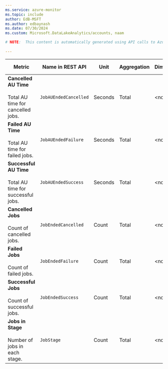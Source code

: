 ```yaml
---
ms.service: azure-monitor
ms.topic: include
author: EdB-MSFT
ms.author: edbaynash
ms.date: 07/30/2024
ms.custom: Microsoft.DataLakeAnalytics/accounts, naam

# NOTE:  This content is automatically generated using API calls to Azure. Any edits made on these files will be overwritten in the next run of the script. 
 
---
```



|Metric|Name in REST API|Unit|Aggregation|Dimensions|Time Grains|DS Export|
|---|---|---|---|---|---|---|
|**Cancelled AU Time**<br><br>Total AU time for cancelled jobs. |`JobAUEndedCancelled` |Seconds |Total |\<none\>|PT1M |Yes|
|**Failed AU Time**<br><br>Total AU time for failed jobs. |`JobAUEndedFailure` |Seconds |Total |\<none\>|PT1M |Yes|
|**Successful AU Time**<br><br>Total AU time for successful jobs. |`JobAUEndedSuccess` |Seconds |Total |\<none\>|PT1M |Yes|
|**Cancelled Jobs**<br><br>Count of cancelled jobs. |`JobEndedCancelled` |Count |Total |\<none\>|PT1M |Yes|
|**Failed Jobs**<br><br>Count of failed jobs. |`JobEndedFailure` |Count |Total |\<none\>|PT1M |Yes|
|**Successful Jobs**<br><br>Count of successful jobs. |`JobEndedSuccess` |Count |Total |\<none\>|PT1M |Yes|
|**Jobs in Stage**<br><br>Number of jobs in each stage. |`JobStage` |Count |Total |\<none\>|PT1M |Yes|